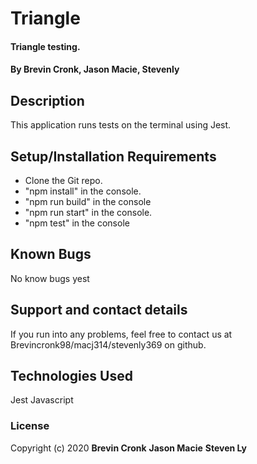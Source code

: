 # Triangle

#### Triangle testing.
#### By Brevin Cronk, Jason Macie, Stevenly

## Description

This application runs tests on the terminal using Jest. 
## Setup/Installation Requirements

* Clone the Git repo.
* "npm install" in the console.
* "npm run build" in the console
* "npm run start" in the console.
* "npm test" in the console

## Known Bugs
No know bugs yest

## Support and contact details

If you run into any problems, feel free to contact us at Brevincronk98/macj314/stevenly369 on github.

## Technologies Used

Jest
Javascript


### License


Copyright (c) 2020 **Brevin Cronk** **Jason Macie** **Steven Ly**

